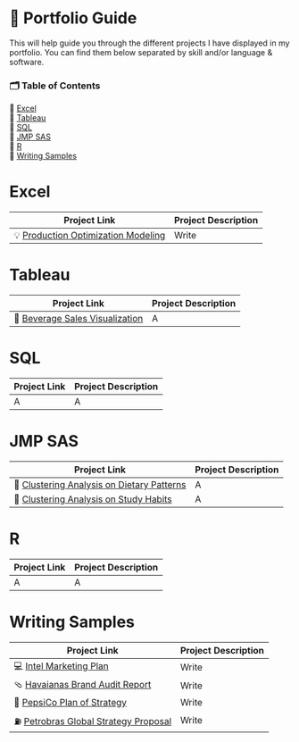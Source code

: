 # 🔎 Portfolio Guide
This will help guide you through the different projects I have displayed in my portfolio. You can find them below separated by skill and/or language & software.

### 🗂️ Table of Contents 
🔘 [Excel](#Excel)  
🔘 [Tableau](#Tableau)  
🔘 [SQL](#SQL)  
🔘 [JMP SAS](#JMP-SAS)  
🔘 [R](#R)  
🔘 [Writing Samples](#Writing-Samples)  

# Excel
| Project Link | Project Description | 
|---|---|
| 💡 [Production Optimization Modeling](https://github.com/isabelabpas/excel_projects/tree/main/Excel%20Optimization%20Project) | Write | 

# Tableau
| Project Link | Project Description | 
|---|---|
| 🧃 [Beverage Sales Visualization](https://github.com/isabelabpas/tableau_projects/tree/main/Beverage%20Sales%20Project) | A | 

# SQL
| Project Link | Project Description | 
|---|---|
| A | A |

# JMP SAS
| Project Link | Project Description |
|---|---|
| 🍴 [Clustering Analysis on Dietary Patterns](https://github.com/isabelabpas/jmp_projects/blob/main/Analysis%20on%20Student%20Dietary%20Patterns.md) | A |  
| 📘 [Clustering Analysis on Study Habits](https://github.com/isabelabpas/jmp_projects/blob/main/Analysis%20on%20Study%20Habits.md) | A |  

# R
| Project Link | Project Description | 
|---|---|
| A | A |

# Writing Samples
| Project Link | Project Description | 
|---|---|
| 💻 [Intel Marketing Plan](https://github.com/isabelabpas/writing_samples/blob/main/Intel%20Marketing%20Plan.pdf) | Write | 
| 🩴 [Havaianas Brand Audit Report](https://github.com/isabelabpas/writing_samples/blob/main/Havaianas%20Brand%20Audit%20Report.pdf) | Write | 
| 🥤 [PepsiCo Plan of Strategy](https://github.com/isabelabpas/writing_samples/blob/main/PepsiCo%20PoA%20Case%20Study.pdf) | Write | 
| ⛽️ [Petrobras Global Strategy Proposal](https://github.com/isabelabpas/writing_samples/blob/main/Petrobras%20Group%20Strategy%20Proposal.pdf) | Write | 
